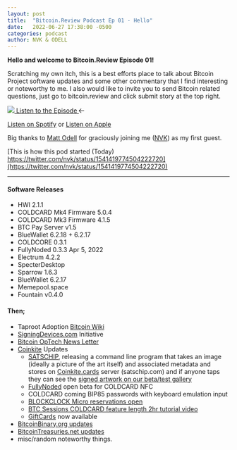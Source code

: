 ```yaml
---
layout: post
title:  "Bitcoin.Review Podcast Ep 01 - Hello"
date:   2022-06-27 17:38:00 -0500
categories: podcast
author: NVK & ODELL
---
```


<b>Hello and welcome to Bitcoin.Review Episode 01!</b>

Scratching my own itch, this is a best efforts place to talk about Bitcoin Project software updates and some other commentary that I find interesting or noteworthy to me. I also would like to invite you to send Bitcoin related questions, just go to bitcoin.review and click submit story at the top right.


<a href="https://anchor.fm/bitcoinreview" class="btn btn-primary btn-large listenbutton"><span class="audio-icon"><img src="/assets/images/Mic.svg"></span> Listen to the Episode <span><svg width="12px" height="10px" viewBox="0 0 12 10" version="1.1" xmlns="http://www.w3.org/2000/svg" xmlns:xlink="http://www.w3.org/1999/xlink" >
            <g id="White" stroke="none" stroke-width="1" fill="none" fill-rule="evenodd">
              <g id="White-Article" transform="translate(-87.000000, -53.000000)">
                <g id="Group-5" transform="translate(85.000000, 35.000000)" fill="#000000">
                  <g id="Actions-/-Navigation-/-arrow--left-/-24" transform="translate(0.000000, 15.000000)">
                    <polygon id="Fill" points="7 13 7.705 12.295 3.915 8.5 14 8.5 14 7.5 3.915 7.5 7.705 3.705 7 3 2 8">
                    </polygon>
                  </g>
                </g>
              </g>
            </g>
          </svg></span></a>

[Listen on Spotify](https://open.spotify.com/show/65cGjse0oWooMqHlTVUida) or [Listen on Apple](https://open.spotify.com/show/65cGjse0oWooMqHlTVUida)

Big thanks to [Matt Odell](https://twitter.com/ODELL) for graciously joining me ([NVK](https://twitter.com/nvk)) as my first guest.

[This is how this pod started (Today) https://twitter.com/nvk/status/1541419774504222720](https://twitter.com/nvk/status/1541419774504222720)

<hr>

#### Software Releases

- HWI 2.1.1
- COLDCARD Mk4 Firmware 5.0.4
- COLDCARD Mk3 Firmware 4.1.5
- BTC Pay Server v1.5
- BlueWallet 6.2.18 + 6.2.17 
- COLDCORE 0.3.1
- FullyNoded 0.3.3 Apr 5, 2022
- Electrum 4.2.2
- SpecterDesktop
- Sparrow 1.6.3
- BlueWallet 6.2.17
- Memepool.space
- Fountain v0.4.0

#### Then;

- Taproot Adoption [Bitcoin Wiki](https://en.bitcoin.it/wiki/Bech32_adoption)
- [SigningDevices.com](https://SigningDevices.com) Initiative
- [Bitcoin OpTech News Letter](https://bitcoinops.org/en/newsletters/2022/06/22/)
- [Coinkite](https://coinkite.com) Updates
    - [SATSCHIP](https://satschip.com), releasing a command line program that takes an image (ideally a picture of the art itself) and associated metadata and stores on [Coinkite.cards](https://Coinkite.cards) server (satschip.com) and if anyone taps they can see the [signed artwork on our beta/test gallery](https://satschip.com/gallery/SGH4J-X7OFM-YRO34-QKMDP)
    - [FullyNoded](https://twitter.com/FullyNoded) open beta for COLDCARD NFC
    - COLDCARD coming BIP85 passwords with keyboard emulation input
    - [BLOCKCLOCK Micro reservations open](https://blockclock.com)
    - [BTC Sessions COLDCARD feature length 2hr tutorial video](https://www.youtube.com/watch?v=FAYmE5-40PQ)
    - [GiftCards](https://store.coinkite.com) now available
- [BitcoinBinary.org updates](https://BitcoinBinary.org)
- [BitcoinTreasuries.net updates](https://BitcoinTreasuries.net)
- misc/random noteworthy things.

